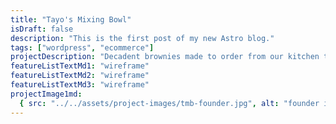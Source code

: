 ```yaml
---
title: "Tayo's Mixing Bowl"
isDraft: false
description: "This is the first post of my new Astro blog."
tags: ["wordpress", "ecommerce"]
projectDescription: "Decadent brownies made to order from our kitchen to your door"
featureListTextMd1: "wireframe"
featureListTextMd2: "wireframe"
featureListTextMd3: "wireframe"
projectImage1md:
  { src: "../../assets/project-images/tmb-founder.jpg", alt: "founder image" }
---
```

